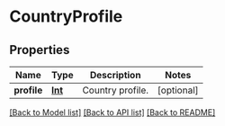 # CountryProfile

## Properties
Name | Type | Description | Notes
------------ | ------------- | ------------- | -------------
**profile** | [**Int**](Int.md) | Country profile. | [optional] 

[[Back to Model list]](../README.md#documentation-for-models) [[Back to API list]](../README.md#documentation-for-api-endpoints) [[Back to README]](../README.md)


